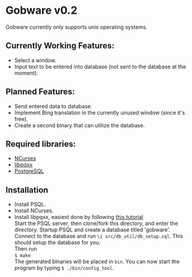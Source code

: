 # Gobware v0.2
Gobware currently only supports unix operating systems.  

## Currently Working Features:

  - Select a window.
  - Input text to be entered into database (not sent to the database at the moment).
  
## Planned Features:

  - Send entered data to database.
  - Implement Bing translation in the currently unused window (since it's free).
  - Create a second binary that can utilize the database.

## Required libraries:

  - [NCurses](https://www.gnu.org/software/ncurses/)
  - [libpqxx](http://pqxx.org/development/libpqxx/)
  - [PostgreSQL](https://www.postgresql.org/)
  
## Installation

  - Install PSQL.  
  - Install NCurses.  
  - Install libpqxx, easiest done by following [this tutorial](https://www.tutorialspoint.com/postgresql/postgresql_c_cpp.htm)  
  Start the PSQL server, then clone/fork this directory, and enter the directory. 
  Startup PSQL and create a database titled 'gobware'.  
  Connect to the database and run `\i src/db_util/db_setup.sql`. This should setup the database for you.  
  Then run  
  `$ make`  
  The generated binaries will be placed in `bin`. You can now start the program by typing `$ ./bin/config_tool`.
